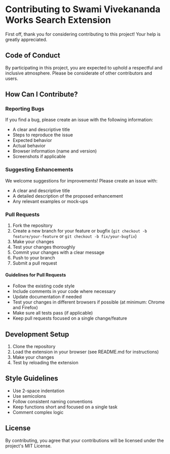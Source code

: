 # Contributing to Swami Vivekananda Works Search Extension

First off, thank you for considering contributing to this project! Your help is greatly appreciated.

## Code of Conduct

By participating in this project, you are expected to uphold a respectful and inclusive atmosphere. Please be considerate of other contributors and users.

## How Can I Contribute?

### Reporting Bugs

If you find a bug, please create an issue with the following information:

- A clear and descriptive title
- Steps to reproduce the issue
- Expected behavior
- Actual behavior
- Browser information (name and version)
- Screenshots if applicable

### Suggesting Enhancements

We welcome suggestions for improvements! Please create an issue with:

- A clear and descriptive title
- A detailed description of the proposed enhancement
- Any relevant examples or mock-ups

### Pull Requests

1. Fork the repository
2. Create a new branch for your feature or bugfix (`git checkout -b feature/your-feature` or `git checkout -b fix/your-bugfix`)
3. Make your changes
4. Test your changes thoroughly
5. Commit your changes with a clear message
6. Push to your branch
7. Submit a pull request

#### Guidelines for Pull Requests

- Follow the existing code style
- Include comments in your code where necessary
- Update documentation if needed
- Test your changes in different browsers if possible (at minimum: Chrome and Firefox)
- Make sure all tests pass (if applicable)
- Keep pull requests focused on a single change/feature

## Development Setup

1. Clone the repository
2. Load the extension in your browser (see README.md for instructions)
3. Make your changes
4. Test by reloading the extension

## Style Guidelines

- Use 2-space indentation
- Use semicolons
- Follow consistent naming conventions
- Keep functions short and focused on a single task
- Comment complex logic

## License

By contributing, you agree that your contributions will be licensed under the project's MIT License.
